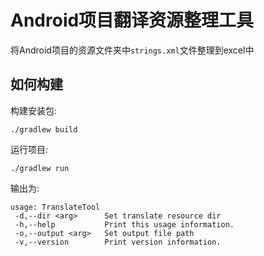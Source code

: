# Android项目翻译资源整理工具

将Android项目的资源文件夹中`strings.xml`文件整理到excel中

## 如何构建

构建安装包:
```shell script
./gradlew build
```

运行项目:
```shell script
./gradlew run
```

输出为:
```shell script
usage: TranslateTool
 -d,--dir <arg>      Set translate resource dir
 -h,--help           Print this usage information.
 -o,--output <arg>   Set output file path
 -v,--version        Print version information.
```